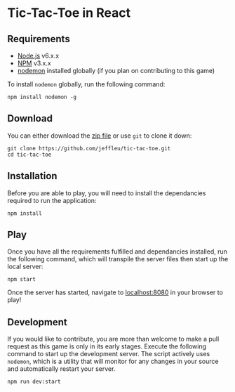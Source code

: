 # Tic-Tac-Toe in React

## Requirements
* [Node.js](https://nodejs.org/) v6.x.x
* [NPM](https://www.npmjs.com/) v3.x.x
* [nodemon](https://nodemon.io/) installed globally (if you plan on contributing to this game)

To install `nodemon` globally, run the following command:
```
npm install nodemon -g
```

## Download
You can either download the [zip file](https://github.com/jeffleu/tic-tac-toe/archive/master.zip) or use `git` to clone it down:
```
git clone https://github.com/jeffleu/tic-tac-toe.git
cd tic-tac-toe
```

## Installation
Before you are able to play, you will need to install the dependancies required to run the application:
```
npm install
```

## Play
Once you have all the requirements fulfilled and dependancies installed, run the following command, which will transpile the server files then start up the local server:
```
npm start
```
Once the server has started, navigate to [localhost:8080](localhost:8080) in your browser to play!

## Development
If you would like to contribute, you are more than welcome to make a pull request as this game is only in its early stages. Execute the following command to start up the development server. The script actively uses `nodemon`, which is a utility that will monitor for any changes in your source and automatically restart your server.
```
npm run dev:start
```
